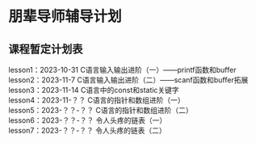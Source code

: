 # 朋辈导师辅导计划
## 课程暂定计划表
lesson1：2023-10-31 C语言输入输出进阶（一）——printf函数和buffer<br>
lesson2：2023-11-7 C语言输入输出进阶（二）——scanf函数和buffer拓展<br>
lesson3：2023-11-14 C语言中的const和static关键字 <br>
lesson4：2023-11-？？ C语言的指针和数组进阶（一）<br>
lesson5：2023-？？-？？ C语言的指针和数组进阶（二）<br>
lesson6：2023-？？-？？ 令人头疼的链表（一）<br>
lesson7：2023-？？-？？ 令人头疼的链表（二）<br>

